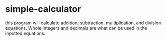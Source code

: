 # simple-calculator
this program will calculate addition, subtraction, multiplication, and division equations. Whole integers and decimals are what can be used in the inputted equations.
